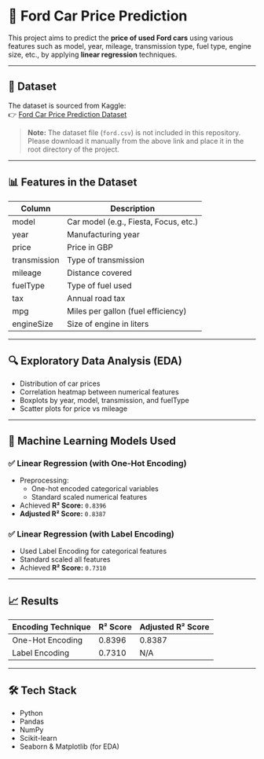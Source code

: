 # 🚗 Ford Car Price Prediction

This project aims to predict the **price of used Ford cars** using various features such as model, year, mileage, transmission type, fuel type, engine size, etc., by applying **linear regression** techniques.

---

## 📂 Dataset

The dataset is sourced from Kaggle:  
👉 [Ford Car Price Prediction Dataset](https://www.kaggle.com/datasets/hellbuoy/ford-car-price-prediction)

> **Note:** The dataset file (`ford.csv`) is not included in this repository. Please download it manually from the above link and place it in the root directory of the project.

---

## 📊 Features in the Dataset

| Column        | Description                            |
|---------------|----------------------------------------|
| model         | Car model (e.g., Fiesta, Focus, etc.)  |
| year          | Manufacturing year                     |
| price         | Price in GBP                           |
| transmission  | Type of transmission                   |
| mileage       | Distance covered                       |
| fuelType      | Type of fuel used                      |
| tax           | Annual road tax                        |
| mpg           | Miles per gallon (fuel efficiency)     |
| engineSize    | Size of engine in liters               |

---

## 🔍 Exploratory Data Analysis (EDA)

- Distribution of car prices
- Correlation heatmap between numerical features
- Boxplots by year, model, transmission, and fuelType
- Scatter plots for price vs mileage

---

## 🧪 Machine Learning Models Used

### ✅ Linear Regression (with One-Hot Encoding)
- Preprocessing:
  - One-hot encoded categorical variables
  - Standard scaled numerical features
- Achieved **R² Score:** `0.8396`  
- **Adjusted R² Score:** `0.8387`

### ✅ Linear Regression (with Label Encoding)
- Used Label Encoding for categorical features
- Standard scaled all features
- Achieved **R² Score:** `0.7310`

---

## 📈 Results

| Encoding Technique | R² Score | Adjusted R² Score |
|--------------------|----------|-------------------|
| One-Hot Encoding   | 0.8396   | 0.8387            |
| Label Encoding     | 0.7310   | N/A               |

---

## 🛠️ Tech Stack

- Python
- Pandas
- NumPy
- Scikit-learn
- Seaborn & Matplotlib (for EDA)
